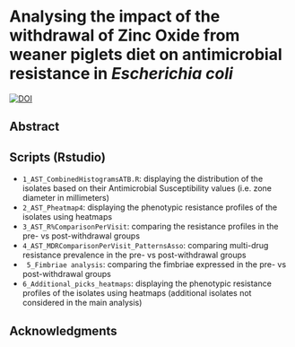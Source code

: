 # Analysing the impact of the withdrawal of Zinc Oxide from weaner piglets diet on antimicrobial resistance in _Escherichia coli_


<a href="https://doi.org/10.5281/zenodo.15625229"><img src="https://zenodo.org/badge/998958166.svg" alt="DOI"></a>

## Abstract


## Scripts (Rstudio)
- <code>1_AST_CombinedHistogramsATB.R</code>: displaying the distribution of the isolates based on their Antimicrobial Susceptibility values (i.e. zone diameter in millimeters)
- <code>2_AST_Pheatmap4</code>: displaying the phenotypic resistance profiles of the isolates using heatmaps
- <code>3_AST_R%ComparisonPerVisit</code>: comparing the resistance profiles in the pre- vs post-withdrawal groups
- <code>4_AST_MDRComparisonPerVisit_PatternsAsso</code>: comparing multi-drug resistance prevalence in the pre- vs post-withdrawal groups
- <code> 5_Fimbriae analysis</code>: comparing the fimbriae expressed in the pre- vs post-withdrawal groups
- <code>6_Additional_picks_heatmaps</code>: displaying the phenotypic resistance profiles of the isolates using heatmaps (additional isolates not considered in the main analysis)

## Acknowledgments
